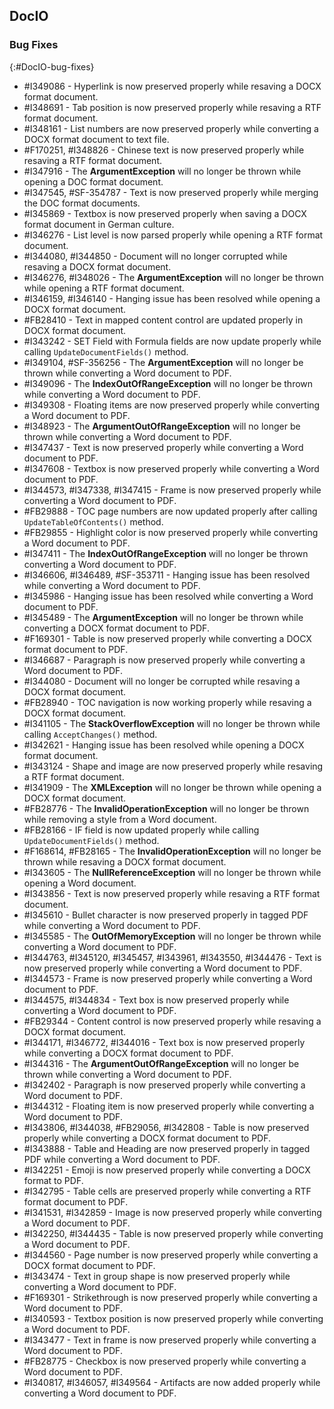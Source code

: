 ## DocIO

### Bug Fixes
{:#DocIO-bug-fixes}

* \#I349086 - Hyperlink is now preserved properly while resaving a DOCX format document.
* \#I348691 - Tab position is now preserved properly while resaving a RTF format document.
* \#I348161 - List numbers are now preserved properly while converting a DOCX format document to text file.
* \#F170251, \#I348826 - Chinese text is now preserved properly while resaving a RTF format document.
* \#I347916 - The **ArgumentException** will no longer be thrown while opening a DOC format document.
* \#I347545, \#SF-354787 - Text is now preserved properly while merging the DOC format documents.
* \#I345869 - Textbox is now preserved properly when saving a DOCX format document in German culture.
* \#I346276 - List level is now parsed properly while opening a RTF format document.
* \#I344080, \#I344850 - Document will no longer corrupted while resaving a DOCX format document.
* \#I346276, \#I348026 - The **ArgumentException** will no longer be thrown while opening a RTF format document.
* \#I346159, \#I346140 - Hanging issue has been resolved while opening a DOCX format document.
* \#FB28410 - Text in mapped content control are updated properly in DOCX format document.
* \#I343242 - SET Field with Formula fields are now update properly while calling `UpdateDocumentFields()` method.
* \#I349104, \#SF-356256 - The **ArgumentException** will no longer be thrown while converting a Word document to PDF.
* \#I349096 - The **IndexOutOfRangeException** will no longer be thrown while converting a Word document to PDF.
* \#I349308 - Floating items are now preserved properly while converting a Word document to PDF.
* \#I348923 - The **ArgumentOutOfRangeException** will no longer be thrown while converting a Word document to PDF.
* \#I347437 - Text is now preserved properly while converting a Word document to PDF.
* \#I347608 - Textbox is now preserved properly while converting a Word document to PDF.
* \#I344573, \#I347338, \#I347415 - Frame is now preserved properly while converting a Word document to PDF.
* \#FB29888 - TOC page numbers are now updated properly after calling `UpdateTableOfContents()` method.
* \#FB29855 - Highlight color is now preserved properly while converting a Word document to PDF.
* \#I347411 - The **IndexOutOfRangeException** will no longer be thrown converting a Word document to PDF.
* \#I346606, \#I346489, \#SF-353711 - Hanging issue has been resolved while converting a Word document to PDF.
* \#I345986 - Hanging issue has been resolved while converting a Word document to PDF.
* \#I345489 - The **ArgumentException** will no longer be thrown while converting a DOCX format document to PDF.
* \#F169301 - Table is now preserved properly while converting a DOCX format document to PDF.
* \#I346687 - Paragraph is now preserved properly while converting a Word document to PDF.
* \#I344080 - Document will no longer be corrupted while resaving a DOCX format document.
* \#FB28940 - TOC navigation is now working properly while resaving a DOCX format document.
* \#I341105 - The **StackOverflowException** will no longer be thrown while calling `AcceptChanges()` method.
* \#I342621 - Hanging issue has been resolved while opening a DOCX format document.
* \#I343124 - Shape and image are now preserved properly while resaving a RTF format document.
* \#I341909 - The **XMLException** will no longer be thrown while opening a DOCX format document.
* \#FB28776 - The **InvalidOperationException** will no longer be thrown while removing a style from a Word document.
* \#FB28166 - IF field is now updated properly while calling `UpdateDocumentFields()` method.
* \#F168614, \#FB28165 - The **InvalidOperationException** will no longer be thrown while resaving a DOCX format document.
* \#I343605 - The **NullReferenceException** will no longer be thrown while opening a Word document.
* \#I343856 - Text is now preserved properly while resaving a RTF format document.
* \#I345610 - Bullet character is now preserved properly in tagged PDF while converting a Word document to PDF.
* \#I345585 - The **OutOfMemoryException** will no longer be thrown while converting a Word document to PDF.
* \#I344763, \#I345120, \#I345457, \#I343961, \#I343550, \#I344476 - Text is now preserved properly while converting a Word document to PDF.
* \#I344573 - Frame is now preserved properly while converting a Word document to PDF.
* \#I344575, \#I344834 - Text box is now preserved properly while converting a Word document to PDF.
* \#FB29344 - Content control is now preserved properly while resaving a DOCX format document.
* \#I344171, \#I346772, \#I344016 - Text box is now preserved properly while converting a DOCX format document to PDF.
* \#I344316 - The **ArgumentOutOfRangeException** will no longer be thrown while converting a Word document to PDF.
* \#I342402 - Paragraph is now preserved properly while converting a Word document to PDF.
* \#I344312 - Floating item is now preserved properly while converting a Word document to PDF.
* \#I343806, \#I344038, \#FB29056, \#I342808 - Table is now preserved properly while converting a DOCX format document to PDF.
* \#I343888 - Table and Heading are now preserved properly in tagged PDF while converting a Word document to PDF.
* \#I342251 - Emoji is now preserved properly while converting a DOCX format to PDF.
* \#I342795 - Table cells are preserved properly while converting a RTF format document to PDF.
* \#I341531, \#I342859 - Image is now preserved properly while converting a Word document to PDF.
* \#I342250, \#I344435 - Table is now preserved properly while converting a Word document to PDF.
* \#I344560 - Page number is now preserved properly while converting a DOCX format document to PDF.
* \#I343474 - Text in group shape is now preserved properly while converting a Word document to PDF.
* \#F169301 - Strikethrough is now preserved properly while converting a Word document to PDF.
* \#I340593 - Textbox position is now preserved properly while converting a Word document to PDF.
* \#I343477 - Text in frame is now preserved properly while converting a Word document to PDF.
* \#FB28775 - Checkbox is now preserved properly while converting a Word document to PDF.
* \#I340817, \#I346057, \#I349564 - Artifacts are now added properly while converting a Word document to PDF.